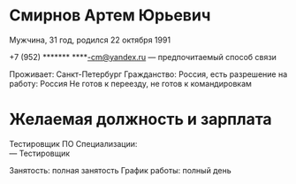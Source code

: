 # Смирнов Артем Юрьевич
Мужчина, 31 год, родился 22 октября 1991

+7 (952) *******
****-cm@yandex.ru — предпочитаемый способ связи

Проживает: Санкт-Петербург
Гражданство: Россия, есть разрешение на работу: Россия
Не готов к переезду, не готов к командировкам
# Желаемая должность и зарплата
Тестировщик ПО
Специализации:  
—  Тестировщик

Занятость: полная занятость
График работы: полный день




